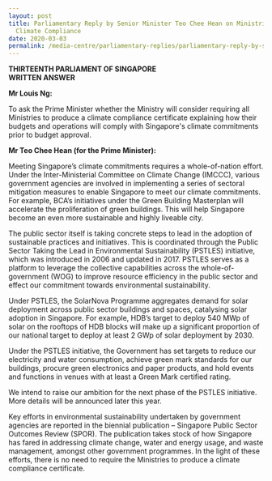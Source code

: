 ```yaml
---
layout: post
title: Parliamentary Reply by Senior Minister Teo Chee Hean on Ministries’
  Climate Compliance
date: 2020-03-03
permalink: /media-centre/parliamentary-replies/parliamentary-reply-by-senior-minister-teo-chee-hean-on-ministries-climate-compliance/
---
```

**THIRTEENTH PARLIAMENT OF SINGAPORE  
WRITTEN ANSWER**  

**Mr Louis Ng:**

To ask the Prime Minister whether the Ministry will consider requiring all Ministries to produce a climate compliance certificate explaining how their budgets and operations will comply with Singapore's climate commitments prior to budget approval.

**Mr Teo Chee Hean (for the Prime Minister):**

Meeting Singapore’s climate commitments requires a whole-of-nation effort. Under the Inter-Ministerial Committee on Climate Change (IMCCC), various government agencies are involved in implementing a series of sectoral mitigation measures to enable Singapore to meet our climate commitments. For example, BCA’s initiatives under the Green Building Masterplan will accelerate the proliferation of green buildings. This will help Singapore become an even more sustainable and highly liveable city.

The public sector itself is taking concrete steps to lead in the adoption of sustainable practices and initiatives. This is coordinated through the Public Sector Taking the Lead in Environmental Sustainability (PSTLES) initiative, which was introduced in 2006 and updated in 2017. PSTLES serves as a platform to leverage the collective capabilities across the whole-of-government (WOG) to improve resource efficiency in the public sector and effect our commitment towards environmental sustainability.

Under PSTLES, the SolarNova Programme aggregates demand for solar deployment across public sector buildings and spaces, catalysing solar adoption in Singapore. For example, HDB’s target to deploy 540 MWp of solar on the rooftops of HDB blocks will make up a significant proportion of our national target to deploy at least 2 GWp of solar deployment by 2030.

Under the PSTLES initiative, the Government has set targets to reduce our electricity and water consumption, achieve green mark standards for our buildings, procure green electronics and paper products, and hold events and functions in venues with at least a Green Mark certified rating.

We intend to raise our ambition for the next phase of the PSTLES initiative. More details will be announced later this year.

Key efforts in environmental sustainability undertaken by government agencies are reported in the biennial publication – Singapore Public Sector Outcomes Review (SPOR). The publication takes stock of how Singapore has fared in addressing climate change, water and energy usage, and waste management, amongst other government programmes. In the light of these efforts, there is no need to require the Ministries to produce a climate compliance certificate.